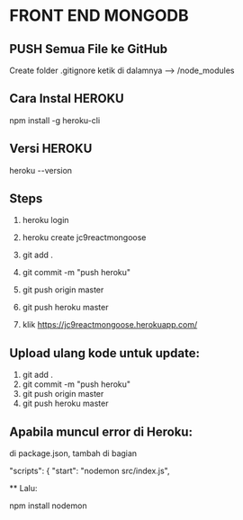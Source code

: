 # FRONT END MONGODB

## PUSH Semua File ke GitHub
Create folder .gitignore ketik di dalamnya --> /node_modules

## Cara Instal HEROKU

npm install -g heroku-cli

## Versi HEROKU

heroku --version

##  Steps
1. heroku login
2. heroku create jc9reactmongoose

3. git add .
4. git commit -m "push heroku"
5. git push origin master
6. git push heroku master
7. klik https://jc9reactmongoose.herokuapp.com/

##  Upload ulang kode untuk update:
1. git add .
2. git commit -m "push heroku"
3. git push origin master
4. git push heroku master



## Apabila muncul error di Heroku:

di package.json, tambah di bagian

"scripts": {
    "start": "nodemon src/index.js",

** Lalu:

npm install nodemon

